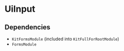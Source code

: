 # UiInput

## Dependencies
 
* `KitFormsModule` (included into `KitFullForRootModule`)
* `FormsModule`
